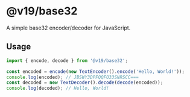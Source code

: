 # @v19/base32

A simple base32 encoder/decoder for JavaScript.

## Usage

```javascript
import { encode, decode } from '@v19/base32';

const encoded = encode(new TextEncoder().encode('Hello, World!'));
console.log(encoded); // JBSWY3DPFQQFO33SNRSCC===
const decoded = new TextDecoder().decode(decode(encoded));
console.log(decoded); // Hello, World!
```
